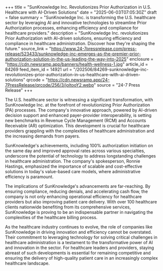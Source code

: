 +++
title = "SunKnowledge Inc. Revolutionizes Prior Authorization in U.S. Healthcare with AI-Driven Solutions"
date = "2025-06-03T07:05:30Z"
draft = false
summary = "SunKnowledge Inc. is transforming the U.S. healthcare sector by leveraging AI and innovative technologies to streamline Prior Authorization processes, enhancing efficiency and compliance for healthcare providers."
description = "SunKnowledge Inc. revolutionizes Prior Authorization with AI-driven solutions, ensuring efficiency and compliance in healthcare administration. Discover how they're shaping the future."
source_link = "https://www.24-7pressrelease.com/press-release/523433/sunknowledge-inc-emerges-as-the-premier-prior-authorization-solution-in-the-us-leading-the-way-into-2025"
enclosure = "https://cdn.newsramp.app/banners/health-wellness-1.jpg"
article_id = 84269
feed_item_id = 14921
url = "/202506/84269-sunknowledge-inc-revolutionizes-prior-authorization-in-us-healthcare-with-ai-driven-solutions"
qrcode = "https://cdn.newsramp.app/24-7PressRelease/qrcode/256/3/joltooY2.webp"
source = "24-7 Press Release"
+++

<p>The U.S. healthcare sector is witnessing a significant transformation, with SunKnowledge Inc. at the forefront of revolutionizing Prior Authorization (PA) processes. The company's innovative approach, powered by AI-driven decision support and enhanced payer-provider interoperability, is setting new benchmarks in Revenue Cycle Management (RCM) and Accounts Receivable (AR) optimization. This development is crucial for healthcare providers grappling with the complexities of healthcare administration and the increasing demands from payers.</p><p>SunKnowledge's achievements, including 100% authorization initiation on the same day and improved approval rates across various specialties, underscore the potential of technology to address longstanding challenges in healthcare administration. The company's spokesperson, Ronnie Hastings, emphasized the importance of scalable and cost-effective solutions in today's value-based care models, where administrative efficiency is paramount.</p><p>The implications of SunKnowledge's advancements are far-reaching. By ensuring compliance, reducing denials, and accelerating cash flow, the company is not only enhancing operational efficiency for healthcare providers but also improving patient care delivery. With over 100 healthcare clients nationwide benefiting from its comprehensive services, SunKnowledge is proving to be an indispensable partner in navigating the complexities of the healthcare billing process.</p><p>As the healthcare industry continues to evolve, the role of companies like SunKnowledge in driving innovation and efficiency cannot be overstated. Their commitment to leveraging technology for solving critical challenges in healthcare administration is a testament to the transformative power of AI and innovation in the sector. For healthcare leaders and providers, staying abreast of such developments is essential for remaining competitive and ensuring the delivery of high-quality patient care in an increasingly complex healthcare landscape.</p>